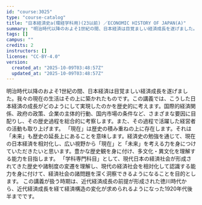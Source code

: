 ```yaml
---
id: "course:3025"
type: "course-catalog"
title: "日本経済史a(環経学科用)(23以前) ／ECONOMIC HISTORY OF JAPAN(A)"
summary: "明治時代以降のおよそ1世紀の間、日本経済は目覚ましい経済成長を遂げました。我々の現在の生活はその上に築かれたものです。この講義では、こうした日本経済の成長がどのようにして実現したのかを歴史的に考えます。国際的経済関係、政府の政策、企業の主体…"
tags: []
campus: ""
credits: 2
instructors: []
license: "CC-BY-4.0"
version:
  created_at: "2025-10-09T03:48:57Z"
  updated_at: "2025-10-09T03:48:57Z"
---
```

明治時代以降のおよそ1世紀の間、日本経済は目覚ましい経済成長を遂げました。我々の現在の生活はその上に築かれたものです。この講義では、こうした日本経済の成長がどのようにして実現したのかを歴史的に考えます。国際的経済関係、政府の政策、企業の主体的行動、国内市場の条件など、さまざまな要因に目配りし、その歴史過程を総合的に考察します。また、その過程で活躍した経営者の活動も取り上げます。 「現在」は歴史の積み重ねの上に存在します。それは「未来」も歴史の延長上にあることを意味します。経済史の勉強を通じて、現在の日本経済を相対化し、広い視野から「現在」と「未来」を考える力を身につけていただきたいと思います。豊かな歴史観を身に付け、多文化・異文化を理解する能力を目指します。 「学科専門科目」として、現代日本の経済社会が形成されてきた歴史や諸制度の変遷を理解し、現代の経済社会を相対化して認識する能力を身に付けて、経済社会の諸問題を深く洞察できるようになることを目的とします。 この講義が扱う時期は、近代経済成長の前提が形成された徳川時代から、近代経済成長を経て経済構造の変化が求められるようになった1920年代後半までです。
